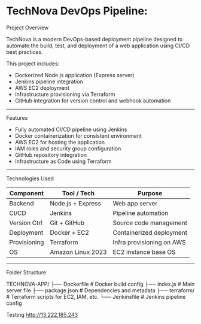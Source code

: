 # TechNova DevOps Pipeline: 

 Project Overview

TechNova is a modern DevOps-based deployment pipeline designed to automate the build, test, and deployment of a web application using CI/CD best practices.

This project includes:
- Dockerized Node.js application (Express server)
- Jenkins pipeline integration
- AWS EC2 deployment
- Infrastructure provisioning via Terraform
- GitHub integration for version control and webhook automation

---

  Features

-  Fully automated CI/CD pipeline using Jenkins
-  Docker containerization for consistent environment
-  AWS EC2 for hosting the application
-  IAM roles and security group configuration
-  GitHub repository integration
-  Infrastructure as Code using Terraform

---
  Technologies Used

| Component     | Tool / Tech       | Purpose                        |
|---------------|-------------------|--------------------------------|
| Backend       | Node.js + Express | Web app server                 |
| CI/CD         | Jenkins            | Pipeline automation            |
| Version Ctrl  | Git + GitHub       | Source code management         |
| Deployment    | Docker + EC2       | Containerized deployment       |
| Provisioning  | Terraform          | Infra provisioning on AWS      |
| OS            | Amazon Linux 2023  | EC2 instance base OS           |

---

  Folder Structure

TECHNOVA-APP/
├── Dockerfile # Docker build config
├── index.js # Main server file
├── package.json # Dependencies and metadata
├── terraform/ # Terraform scripts for EC2, IAM, etc.
└── Jenkinsfile # Jenkins pipeline config

Testing
http://13.222.185.243
